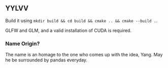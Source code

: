 ## YYLVV 

Build it using `mkdir build && cd build && cmake .. && cmake --build .`.

GLFW and GLM, and a valid installation of CUDA is required.

### Name Origin?

The name is an homage to the one who comes up with the idea, Yang. May he be surrounded by pandas everyday.
